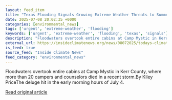 ```yaml
---
layout: feed_item
title: "Texas Flooding Signals Growing Extreme Weather Threats to Summer Camps"
date: 2025-07-08 20:02:35 +0000
categories: [environmental_news]
tags: ['urgent', 'extreme-weather', 'flooding']
keywords: ['urgent', 'extreme-weather', 'flooding', 'texas', 'signals']
description: "Floodwaters overtook entire cabins at Camp Mystic in Kerr County, where more than 20 campers and counselors died in a recent storm"
external_url: https://insideclimatenews.org/news/08072025/todays-climate-flash-floods-texas-summer-camp/
is_feed: true
source_feed: "Inside Climate News"
feed_category: "environmental_news"
---
```


Floodwaters overtook entire cabins at Camp Mystic in Kerr County, where more than 20 campers and counselors died in a recent storm.By Kiley PriceThe deluge hit in the early morning hours of July 4.&nbsp;

[Read original article](https://insideclimatenews.org/news/08072025/todays-climate-flash-floods-texas-summer-camp/)
